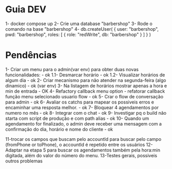 # Guia DEV #
1- docker compose up
2- Crie uma database "barbershop"
3- Rode o comando na base "barbershop" 
4- db.createUser(
  {
    user: "barbershop",
    pwd: "barbershop",
    roles: [ { role: "redWrite", db: "barbershop" } ]
  }
)

# Pendências #
1- Criar um menu para o admin(var env) para obter duas novas funcionalidades: - ok
  1.1- Desmarcar horário - ok
  1.2- Visualizar horários de algum dia - ok
2- Criar mecanismo para não atender na segunda-feira (algo dinamico) - ok (var env)
3- Na listagem de horários mostrar apenas a hora e min de entrada - OK
4- Refactory callback menu option - refatorar callback função menu selecionado usuario flow - ok 
5- Crar o flow de conversação para admin - ok 
6- Avaliar os catchs para mapear os possiveis erros e encaminhar uma resposta melhor. - ok
7- Bloquear 4 agendamentos por numero no mês - ok
8- Integrar com o chat - ok
9- Investigar pq o build não starta com script de produção e com path alias - ok
10- Quando um agendamento for finalizado, o admin deve receber uma mensagem com a confirmação do dia, horário e nome do cliente - ok

11-trocar os campos que buscam pelo accountId para buscar pelo campo (fromPhone or toPhone), o accountId é repetido entre os usuários
12-Adaptar na etapa 5 para buscar os agendamentos também pela hora:min digitada, além do valor do número do menu.
13-Testes gerais, possiveis outros problemas

